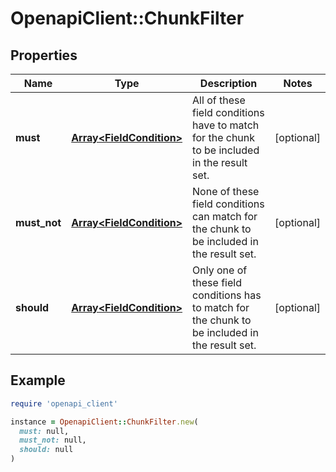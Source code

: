 # OpenapiClient::ChunkFilter

## Properties

| Name | Type | Description | Notes |
| ---- | ---- | ----------- | ----- |
| **must** | [**Array&lt;FieldCondition&gt;**](FieldCondition.md) | All of these field conditions have to match for the chunk to be included in the result set. | [optional] |
| **must_not** | [**Array&lt;FieldCondition&gt;**](FieldCondition.md) | None of these field conditions can match for the chunk to be included in the result set. | [optional] |
| **should** | [**Array&lt;FieldCondition&gt;**](FieldCondition.md) | Only one of these field conditions has to match for the chunk to be included in the result set. | [optional] |

## Example

```ruby
require 'openapi_client'

instance = OpenapiClient::ChunkFilter.new(
  must: null,
  must_not: null,
  should: null
)
```

